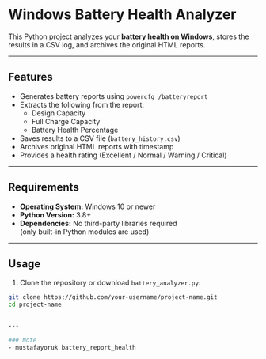 # Windows Battery Health Analyzer

This Python project analyzes your **battery health on Windows**, stores the results in a CSV log, and archives the original HTML reports.

---

## Features

- Generates battery reports using `powercfg /batteryreport`
- Extracts the following from the report:
  - Design Capacity
  - Full Charge Capacity
  - Battery Health Percentage
- Saves results to a CSV file (`battery_history.csv`)
- Archives original HTML reports with timestamp
- Provides a health rating (Excellent / Normal / Warning / Critical)

---

## Requirements

- **Operating System:** Windows 10 or newer
- **Python Version:** 3.8+
- **Dependencies:** No third-party libraries required  
  (only built-in Python modules are used)

---

## Usage

1. Clone the repository or download `battery_analyzer.py`:

```bash
git clone https://github.com/your-username/project-name.git
cd project-name


---

### Note
- mustafayoruk battery_report_health
